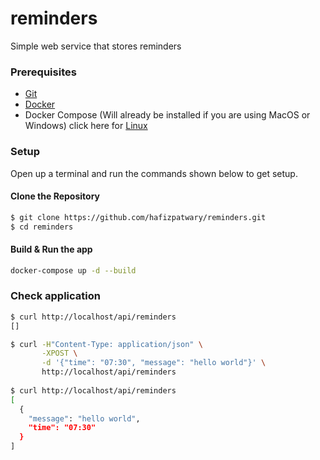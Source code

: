 # reminders

Simple web service that stores reminders

### Prerequisites
- [Git ](https://git-scm.com/downloads)
- [Docker](https://docs.docker.com/get-docker/)
- Docker Compose (Will already be installed if you are using MacOS or Windows) click here for [Linux](https://docs.docker.com/compose/install/)

### Setup
Open up a terminal and run the commands shown below to get setup.

#### Clone the Repository
```bash
$ git clone https://github.com/hafizpatwary/reminders.git
$ cd reminders
```

#### Build & Run the app
```bash
docker-compose up -d --build
```

### Check application
```bash
$ curl http://localhost/api/reminders
[]

$ curl -H"Content-Type: application/json" \
       -XPOST \
       -d '{"time": "07:30", "message": "hello world"}' \
       http://localhost/api/reminders
       
$ curl http://localhost/api/reminders
[
  {
    "message": "hello world",
    "time": "07:30"
  }
]
```